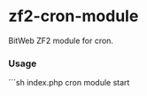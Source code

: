 zf2-cron-module
===============
BitWeb ZF2 module for cron.

### Usage

´´´sh
index.php cron module start
```
